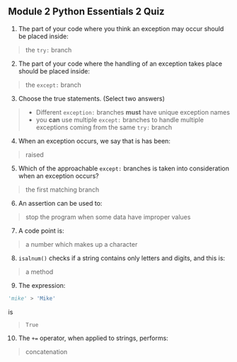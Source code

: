 ## Module 2 Python Essentials 2 Quiz

1. The part of your code where you think an exception may occur should be placed inside:
> the `try:` branch

2. The part of your code where the handling of an exception takes place should be placed inside:
> the `except:` branch

3. Choose the true statements. (Select two answers)
> - Different `exception:` branches **must** have unique exception names
> - you **can** use multiple `except:` branches to handle multiple exceptions coming from the same `try:` branch

4. When an exception occurs, we say that is has been:
> raised

5. Which of the approachable `except:` branches is taken into consideration when an exception occurs?
> the first matching branch

6. An assertion can be used to:
> stop the program when some data have improper values

7. A code point is:
> a number which makes up a character

8. `isalnum()` checks if a string contains only letters and digits, and this is:
> a method

9. The expression:
```python
'mike' > 'Mike'
```
is
> `True`

10. The `+=` operator, when applied to strings, performs:
> concatenation
